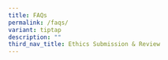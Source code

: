 ```yaml
---
title: FAQs
permalink: /faqs/
variant: tiptap
description: ""
third_nav_title: Ethics Submission & Review
---
```

<p></p>